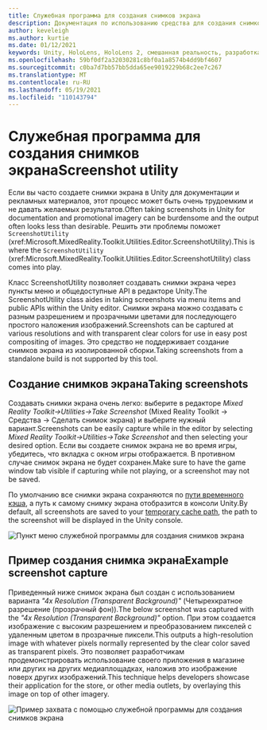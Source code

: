 ```yaml
---
title: Служебная программа для создания снимков экрана
description: Документация по использованию средства для создания снимков экрана в MRTK.
author: keveleigh
ms.author: kurtie
ms.date: 01/12/2021
keywords: Unity, HoloLens, HoloLens 2, смешанная реальность, разработка, MRTK
ms.openlocfilehash: 59bf0df2a32030281c8bf0a1a8574b4dd9bf4607
ms.sourcegitcommit: c0ba7d7bb57bb5dda65ee9019229b68c2ee7c267
ms.translationtype: MT
ms.contentlocale: ru-RU
ms.lasthandoff: 05/19/2021
ms.locfileid: "110143794"
---
```

# <a name="screenshot-utility"></a><span data-ttu-id="81ae0-104">Служебная программа для создания снимков экрана</span><span class="sxs-lookup"><span data-stu-id="81ae0-104">Screenshot utility</span></span>

<span data-ttu-id="81ae0-105">Если вы часто создаете снимки экрана в Unity для документации и рекламных материалов, этот процесс может быть очень трудоемким и не давать желаемых результатов.</span><span class="sxs-lookup"><span data-stu-id="81ae0-105">Often taking screenshots in Unity for documentation and promotional imagery can be burdensome and the output often looks less than desirable.</span></span> <span data-ttu-id="81ae0-106">Решить эти проблемы поможет `ScreenshotUtility` (xref:Microsoft.MixedReality.Toolkit.Utilities.Editor.ScreenshotUtility).</span><span class="sxs-lookup"><span data-stu-id="81ae0-106">This is where the `ScreenshotUtility` (xref:Microsoft.MixedReality.Toolkit.Utilities.Editor.ScreenshotUtility) class comes into play.</span></span>

<span data-ttu-id="81ae0-107">Класс ScreenshotUtility позволяет создавать снимки экрана через пункты меню и общедоступные API в редакторе Unity.</span><span class="sxs-lookup"><span data-stu-id="81ae0-107">The ScreenshotUtility class aides in taking screenshots via menu items and public APIs within the Unity editor.</span></span> <span data-ttu-id="81ae0-108">Снимки экрана можно создавать с разным разрешением и прозрачными цветами для последующего простого наложения изображений.</span><span class="sxs-lookup"><span data-stu-id="81ae0-108">Screenshots can be captured at various resolutions and with transparent clear colors for use in easy post compositing of images.</span></span> <span data-ttu-id="81ae0-109">Это средство не поддерживает создание снимков экрана из изолированной сборки.</span><span class="sxs-lookup"><span data-stu-id="81ae0-109">Taking screenshots from a standalone build is not supported by this tool.</span></span>

## <a name="taking-screenshots"></a><span data-ttu-id="81ae0-110">Создание снимков экрана</span><span class="sxs-lookup"><span data-stu-id="81ae0-110">Taking screenshots</span></span>

<span data-ttu-id="81ae0-111">Создавать снимки экрана очень легко: выберите в редакторе *Mixed Reality Toolkit->Utilities->Take Screenshot* (Mixed Reality Toolkit -> Средства -> Сделать снимок экрана) и выберите нужный вариант.</span><span class="sxs-lookup"><span data-stu-id="81ae0-111">Screenshots can be easily capture while in the editor by selecting *Mixed Reality Toolkit->Utilities->Take Screenshot* and then selecting your desired option.</span></span> <span data-ttu-id="81ae0-112">Если вы создаете снимок экрана не во время игры, убедитесь, что вкладка с окном игры отображается. В противном случае снимок экрана не будет сохранен.</span><span class="sxs-lookup"><span data-stu-id="81ae0-112">Make sure to have the game window tab visible if capturing while not playing, or a screenshot may not be saved.</span></span>

<span data-ttu-id="81ae0-113">По умолчанию все снимки экрана сохраняются по [пути временного кэша](https://docs.unity3d.com/ScriptReference/Application-temporaryCachePath.html), а путь к самому снимку экрана отобразится в консоли Unity.</span><span class="sxs-lookup"><span data-stu-id="81ae0-113">By default, all screenshots are saved to your [temporary cache path](https://docs.unity3d.com/ScriptReference/Application-temporaryCachePath.html), the path to the screenshot will be displayed in the Unity console.</span></span>

![Пункт меню служебной программы для создания снимков экрана](../images/screenshot-utility/MRTK_ScreenshotUtility_Menu_Item.png)

## <a name="example-screenshot-capture"></a><span data-ttu-id="81ae0-115">Пример создания снимка экрана</span><span class="sxs-lookup"><span data-stu-id="81ae0-115">Example screenshot capture</span></span>

<span data-ttu-id="81ae0-116">Приведенный ниже снимок экрана был создан с использованием варианта *"4x Resolution (Transparent Background)"* (Четырехкратное разрешение (прозрачный фон)).</span><span class="sxs-lookup"><span data-stu-id="81ae0-116">The below screenshot was captured with the *"4x Resolution (Transparent Background)"* option.</span></span> <span data-ttu-id="81ae0-117">При этом создается изображение с высоким разрешением и преобразованием пикселей с удаленным цветом в прозрачные пиксели.</span><span class="sxs-lookup"><span data-stu-id="81ae0-117">This outputs a high-resolution image with whatever pixels normally represented by the clear color saved as transparent pixels.</span></span> <span data-ttu-id="81ae0-118">Это позволяет разработчикам продемонстрировать использование своего приложения в магазине или других на других медиаплощадках, наложив это изображение поверх других изображений.</span><span class="sxs-lookup"><span data-stu-id="81ae0-118">This technique helps developers showcase their application for the store, or other media outlets, by overlaying this image on top of other imagery.</span></span>

![Пример захвата с помощью служебной программы для создания снимков экрана](../images/screenshot-utility/MRTK_ScreenshotUtility_Example_Capture.png)
